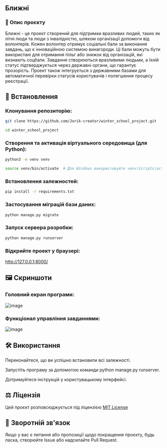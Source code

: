 ## Ближні

### 🌟 Опис проєкту

Ближні - це проект створений для підтримки вразливих людей, таких як літні люди та люди з інвалідністю, шляхом організації допомоги від волонтерів. Кожен волонтер отримує соціальні бали за виконання завдань, що є інноваційною системою винагороди. Ці бали можуть бути використані для отримання пільг або знижок від організацій, які визнають соцбали. Завдання створюються вразливими людьми, а їхній статус підтверджується через державні органи, що гарантує прозорість. Проект також інтегрується з державними базами для автоматичної перевірки статусів користувачів і полегшення процесу реєстрації.

## 🔧 Встановлення

### Клонування репозиторію:
   ```bash
git clone https://github.com/Jorik-creator/winter_school_project.git
   ```
   ```bash
cd winter_school_project
   ```

### Створення та активація вiртуального середовища (для Python):
   ```bash
python3 -m venv venv
   ```
   ```bash
source venv/bin/activate  # Для Windows використовуйте venv\Scripts\activate
   ```

### Встановлення залежностей:
   ```bash
pip install -r requirements.txt
   ```
### Застосування міграцій бази даних:
   ```bash
python manage.py migrate
   ```
### Запуск сервера розробки:
   ```bash
python manage.py runserver
   ```
### Відкрийте проект у браузері:
http://127.0.0.1:8000/

## 🖼️ Скриншоти

### Головний екран програми:

![image](https://github.com/user-attachments/assets/ae774415-6f9e-45b0-9f59-003684f1a7e0)

### Функціонал управління завданнями:

![image](https://github.com/user-attachments/assets/c4287a26-06dc-4429-ac1c-bd1d141da041)


## 🛠️ Використання

Переконайтеся, що ви успішно встановили всі залежності.

Запустіть програму за допомогою команди python manage.py runserver.

Дотримуйтеся інструкцій у користувацькому інтерфейсі.

## ⚖️ Ліцензія

Цей проєкт розповсюджується під ліцензією [MIT License](LICENSE)

## 💌 Зворотній зв'язок

Якщо у вас є питання або пропозиції щодо покращення проєкту, будь ласка, створюйте Issue або надсилайте Pull Request.


